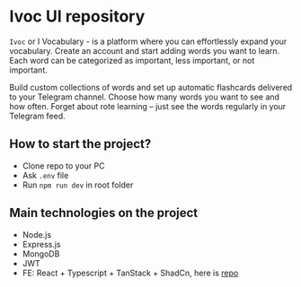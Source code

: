 # Ivoc UI repository

`Ivoc` or I Vocabulary - is a platform where you can effortlessly expand your vocabulary. Create an account and start adding words you want to learn. Each word can be categorized as important, less important, or not important.

Build custom collections of words and set up automatic flashcards delivered to your Telegram channel. Choose how many words you want to see and how often. Forget about rote learning – just see the words regularly in your Telegram feed.


## How to start the project?
- Clone repo to your PC
- Ask `.env` file
- Run `npm run dev` in root folder

## Main technologies on the project 
- Node.js
- Express.js
- MongoDB
- JWT
- FE: React + Typescript + TanStack + ShadCn, here is [repo](https://github.com/IgorMysak1/ivoc-ui)